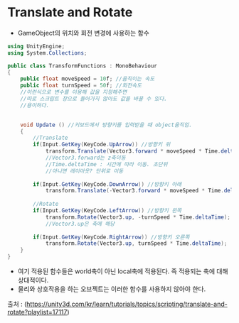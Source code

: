 Translate and Rotate
=====================
- GameObject의 위치와 회전 변경에 사용하는 함수


```c#
using UnityEngine;
using System.Collections;

public class TransformFunctions : MonoBehaviour
{
    public float moveSpeed = 10f; //움직이는 속도
    public float turnSpeed = 50f; //회전속도
    //이런식으로 변수를 이용해 값을 지정해주면
    //따로 스크립트 창으로 들어가지 않아도 값을 바꿀 수 있다.
    //용이하다.

    
    void Update () //키보드에서 방향키를 입력받을 때 object움직임.
    {
        //Translate
        if(Input.GetKey(KeyCode.UpArrow)) //방향키 위
            transform.Translate(Vector3.forward * moveSpeed * Time.deltaTime);
            //Vector3.forward는 z축이동
            //Time.deltaTime : 시간에 따라 이동. 초단위
            //아니면 레이아웃? 단위로 이동
        
        if(Input.GetKey(KeyCode.DownArrow)) //방향키 아래
            transform.Translate(-Vector3.forward * moveSpeed * Time.deltaTime); //-으로 방향을 반대로 전환
        
        //Rotate
        if(Input.GetKey(KeyCode.LeftArrow)) //방향키 왼쪽
            transform.Rotate(Vector3.up, -turnSpeed * Time.deltaTime);
            //Vector3.up은 축에 해당
        
        if(Input.GetKey(KeyCode.RightArrow)) //방향키 오른쪽
            transform.Rotate(Vector3.up, turnSpeed * Time.deltaTime);
    }
}
```

- 여기 적용된 함수들은 world축이 아닌 local축에 적용된다. 즉 적용되는 축에 대해 상대적이다.
- 물리와 상호작용을 하는 오브젝트는 이러한 함수를 사용하지 않아야 한다.

출처 : (https://unity3d.com/kr/learn/tutorials/topics/scripting/translate-and-rotate?playlist=17117)